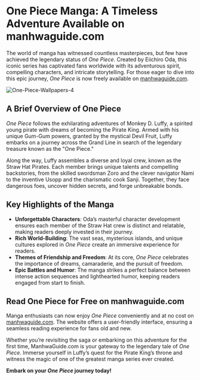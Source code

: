 # One Piece Manga: A Timeless Adventure Available on manhwaguide.com

The world of manga has witnessed countless masterpieces, but few have achieved the legendary status of *One Piece*. Created by Eiichiro Oda, this iconic series has captivated fans worldwide with its adventurous spirit, compelling characters, and intricate storytelling. For those eager to dive into this epic journey, *One Piece* is now freely available on [manhwaguide.com](https://manhwaguide.com).

![One-Piece-Wallpapers-4](https://github.com/user-attachments/assets/fff04a42-bdb3-49cc-b992-dec5ba6049a6)



## A Brief Overview of One Piece

*One Piece* follows the exhilarating adventures of Monkey D. Luffy, a spirited young pirate with dreams of becoming the Pirate King. Armed with his unique Gum-Gum powers, granted by the mystical Devil Fruit, Luffy embarks on a journey across the Grand Line in search of the legendary treasure known as the "One Piece."

Along the way, Luffy assembles a diverse and loyal crew, known as the Straw Hat Pirates. Each member brings unique talents and compelling backstories, from the skilled swordsman Zoro and the clever navigator Nami to the inventive Usopp and the charismatic cook Sanji. Together, they face dangerous foes, uncover hidden secrets, and forge unbreakable bonds.

## Key Highlights of the Manga

- **Unforgettable Characters**: Oda’s masterful character development ensures each member of the Straw Hat crew is distinct and relatable, making readers deeply invested in their journey.
- **Rich World-Building**: The vast seas, mysterious islands, and unique cultures explored in *One Piece* create an immersive experience for readers.
- **Themes of Friendship and Freedom**: At its core, *One Piece* celebrates the importance of dreams, camaraderie, and the pursuit of freedom.
- **Epic Battles and Humor**: The manga strikes a perfect balance between intense action sequences and lighthearted humor, keeping readers engaged from start to finish.

## Read One Piece for Free on manhwaguide.com

Manga enthusiasts can now enjoy *One Piece* conveniently and at no cost on [manhwaguide.com](https://manhwaguide.com). The website offers a user-friendly interface, ensuring a seamless reading experience for fans old and new.

Whether you’re revisiting the saga or embarking on this adventure for the first time, ManhwaGuide.com is your gateway to the legendary tale of *One Piece*. Immerse yourself in Luffy’s quest for the Pirate King’s throne and witness the magic of one of the greatest manga series ever created.

**Embark on your *One Piece* journey today!**
